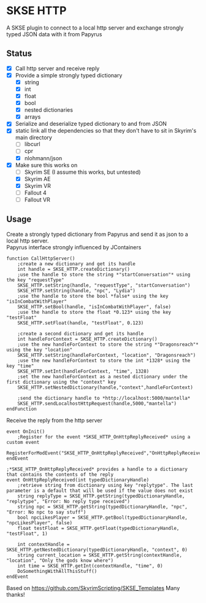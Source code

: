 # SKSE HTTP
A SKSE plugin to connect to a local http server and exchange strongly typed JSON data with it from Papyrus

## Status
- [x] Call http server and receive reply
- [x] Provide a simple strongly typed dictionary
    - [x] string
    - [x] int
    - [x] float
    - [x] bool
    - [x] nested dictionaries
    - [x] arrays
- [x] Serialize and deserialize typed dictionary to and from JSON
- [x] static link all the dependencies so that they don't have to sit in Skyrim's main directory
    - [ ] libcurl
    - [ ] cpr
    - [x] nlohmann/json
- [x] Make sure this works on
    - [ ] Skyrim SE (I assume this works, but untested)
    - [x] Skyrim AE
    - [x] Skyrim VR
    - [ ] Fallout 4
    - [ ] Fallout VR

## Usage
Create a strongly typed dictionary from Papyrus and send it as json to a local http server.  
Papyrus interface strongly influenced by JContainers
```Papyrus
function CallHttpServer()
    ;create a new dictionary and get its handle
    int handle = SKSE_HTTP.createDictionary()
    ;use the handle to store the string *"startConversation"* using the key "requestType"
    SKSE_HTTP.setString(handle, "requestType", "startConversation")
    SKSE_HTTP.setString(handle, "npc", "Lydia")
    ;use the handle to store the bool *false* using the key "isInCombatWithPlayer"
    SKSE_HTTP.setBool(handle, "isInCombatWithPlayer", false)
    ;use the handle to store the float *0.123* using the key "testFloat"
    SKSE_HTTP.setFloat(handle, "testFloat", 0.123)

    ;create a second dictionary and get its handle
    int handleForContext = SKSE_HTTP.createDictionary()
    ;use the new handleForContext to store the string *"Dragonsreach"* using the key "location"
    SKSE_HTTP.setString(handleForContext, "location", "Dragonsreach")
    ;use the new handleForContext to store the int *1328* using the key "time"
    SKSE_HTTP.setInt(handleForContext, "time", 1328)
    ;set the new handleForContext as a nested dictionary under the first dictionary using the "context" key
    SKSE_HTTP.setNestedDictionary(handle,"context",handleForContext)

    ;send the dictionary handle to *http://localhost:5000/mantella*
    SKSE_HTTP.sendLocalhostHttpRequest(handle,5000,"mantella")    
endFunction
```

Receive the reply from the http server
```Papyrus
event OnInit()
    ;Register for the event *SKSE_HTTP_OnHttpReplyReceived* using a custom event
    RegisterForModEvent("SKSE_HTTP_OnHttpReplyReceived","OnHttpReplyReceived")
endEvent

;*SKSE_HTTP_OnHttpReplyReceived* provides a handle to a dictionary that contains the contents of the reply
event OnHttpReplyReceived(int typedDictionaryHandle)
    ;retrieve string from dictionary using key "replytype". The last parameter is a default that will be used if the value does not exist
    string replyType = SKSE_HTTP.getString(typedDictionaryHandle, "replytype", "Error: No reply type received")
    string npc = SKSE_HTTP.getString(typedDictionaryHandle, "npc", "Error: No npc to say stuff")
    bool npcLikesPlayer = SKSE_HTTP.getBool(typedDictionaryHandle, "npcLikesPlayer", false)
    float testFloat = SKSE_HTTP.getFloat(typedDictionaryHandle, "testFloat", 1)

    int contextHandle = SKSE_HTTP.getNestedDictionary(typedDictionaryHandle, "context", 0)
    string current_location = SKSE_HTTP.getString(contextHandle, "location", "Only the gods know where")
    int time = SKSE_HTTP.getInt(contextHandle, "time", 0)
    DoSomethingWithAllThisStuff()
endEvent

```

Based on https://github.com/SkyrimScripting/SKSE_Templates Many thanks!

